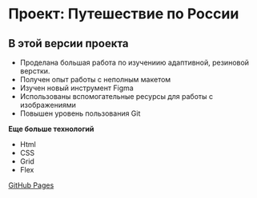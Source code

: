 # Проект: Путешествие по России

## В этой версии проекта
* Проделана большая работа по изучениию адаптивной, резиновой верстки.
* Получен опыт работы с неполным макетом
* Изучен новый инструмент Figma
* Использованы вспомогательные ресурсы для работы с изображениями
* Повышен уровень пользования Git

**Еще больше технологий**
* Html
* CSS
* Grid
* Flex

[GitHub Pages](https://alekseev-aleksandr.github.io/my-pet-Rus-travel/)

